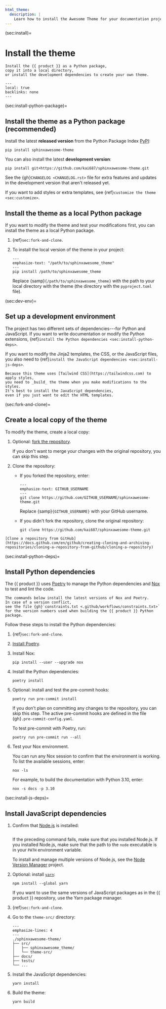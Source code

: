 ```yaml
---
html_theme:
  description: |
    Learn how to install the Awesome Theme for your documentation project.
---
```


(sec:install)=

# Install the theme

```{rst-class} lead
Install the {{ product }} as a Python package,
copy it into a local directory,
or install the development dependencies to create your own theme.
```

```{contents} On this page
---
local: true
backlinks: none
---
```

(sec:install-python-package)=

## Install the theme as a Python package (recommended)

Install the latest **released version** from the Python Package Index
[PyPI](https://pypi.org/project/sphinxawesome-theme/):

```shell-session
pip install sphinxawesome-theme
```

You can also install the latest **development version**:

```shell-session
pip install git+https://github.com/kai687/sphinxawesome-theme.git
```

<!-- vale 18F.UnexpandedAcronyms = NO -->

See the {gh}`CHANGELOG <CHANGELOG.rst>` file for extra features and updates in the
development version that aren't released yet.

<!-- vale 18F.UnexpandedAcronyms = YES -->

If you want to add styles or extra templates,
see {ref}`customize the theme <sec:customize>`.

## Install the theme as a local Python package

If you want to modify the theme and test your modifications first,
you can install the theme as a local Python package.

1. {ref}`sec:fork-and-clone`.
1. To install the local version of the theme in your project:

   ```{code-block} shell-session
   ---
   emphasize-text: "/path/to/sphinxawesome_theme"
   ---
   pip install /path/to/sphinxawesome_theme
   ```

   Replace {samp}`{/path/to/sphinxawesome_theme}` with the path to your local directory
   with the theme (the directory with the `pyproject.toml` file).

(sec:dev-env)=

## Set up a development environment

The project has two different sets of dependencies---for Python and JavaScript. If you
want to write documentation or modify the Python extensions,
{ref}`install the Python dependencies <sec:install-python-deps>`.

If you want to modify the Jinja2 templates, the CSS, or the JavaScript files, you also
need to {ref}`install the JavaScript dependencies <sec:install-js-deps>`.

```{note}
Because this theme uses [Tailwind CSS](https://tailwindcss.com) to apply styles,
you need to _build_ the theme when you make modifications to the styles.
It's best to install the JavaScript dependencies,
even if you just want to edit the HTML templates.
```

(sec:fork-and-clone)=

## Create a local copy of the theme

To modify the theme, create a local copy:

1. Optional: [fork the repository](https://docs.github.com/en/get-started/quickstart/fork-a-repo).

   If you don't want to merge your changes with the original repository, you can skip
   this step.

1. Clone the repository:

   - If you forked the repository, enter:

     ```{code-block} shell-session
     ---
     emphasize-text: GITHUB_USERNAME
     ---
     git clone https://github.com/GITHUB_USERNAME/sphinxawesome-theme.git
     ```

     Replace {samp}`{GITHUB_USERNAME}` with your GitHub username.

   - If you didn't fork the repository, clone the original repository:

     ```shell-session
     git clone https://github.com/kai687/sphinxawesome-theme.git
     ```

```{seealso}
[Clone a repository from GitHub](https://docs.github.com/en/github/creating-cloning-and-archiving-repositories/cloning-a-repository-from-github/cloning-a-repository)
```

(sec:install-python-deps)=

## Install Python dependencies

The {{ product }} uses [Poetry](https://python-poetry.org/) to manage the Python
dependencies and [Nox](https://nox.thea.codes/en/stable/) to test and lint the code.

```{note}
The commands below install the latest versions of Nox and Poetry.
In case of a version conflict,
see the file {gh}`constraints.txt <.github/workflows/constraints.txt>`
for the version numbers used when building the {{ product }} Python package.
```

Follow these steps to install the Python dependencies:

1. {ref}`sec:fork-and-clone`.

1. [Install Poetry](https://python-poetry.org/docs/master/#installing-with-the-official-installer).

1. Install Nox:

   ```shell-session
   pip install --user --upgrade nox
   ```

1. Install the Python dependencies:

   ```shell-session
   poetry install
   ```

   <!-- vale 18F.Clarity = NO -->

1. Optional: install and test the pre-commit hooks:

   ```shell-session
   poetry run pre-commit install
   ```

   If you don't plan on committing any changes to the repository, you can skip
   this step. The active pre-commit hooks are defined in the file {gh}`.pre-commit-config.yaml`.

   To test pre-commit with Poetry, run:

   ```shell-session
   poetry run pre-commit run --all
   ```

   <!-- vale 18F.Clarity = YES -->

1. Test your Nox environment.

   You can run any Nox session to confirm that the environment is working.
   To list the available sessions, enter:

   ```shell-session
   nox -ls
   ```

   For example, to build the documentation with Python 3.10, enter:

   ```shell-session
   nox -s docs -p 3.10
   ```

(sec:install-js-deps)=

## Install JavaScript dependencies

1. Confirm that [Node.js](https://nodejs.org/en/) is installed:

   ```{command-output} node --version

   ```

   If the preceding command fails, make sure that you installed Node.js.
   If you installed Node.js, make sure that the path to the `node`
   executable is in your `PATH` environment variable.

   To install and manage multiple versions of Node.js,
   see the [Node Version Manager](https://github.com/nvm-sh/nvm) project.

1. Optional: install [`yarn`](https://classic.yarnpkg.com/lang/en/):

   ```shell-session
   npm install --global yarn
   ```

   If you want to use the same versions of JavaScript packages as in the {{ product }}
   repository, use the Yarn package manager.

1. {ref}`sec:fork-and-clone`.

1. Go to the `theme-src/` directory:

   ```{code-block} shell-session
   ---
   emphasize-lines: 4
   ---
   ./sphinxawesome-theme/
   ├── src/
   │   ├── sphinxawesome_theme/
   │   └── theme-src/
   ├── docs/
   ├── tests/
   └── ...
   ```

1. Install the JavaScript dependencies:

   ```shell-session
   yarn install
   ```

1. Build the theme:

   ```shell-session
   yarn build
   ```
